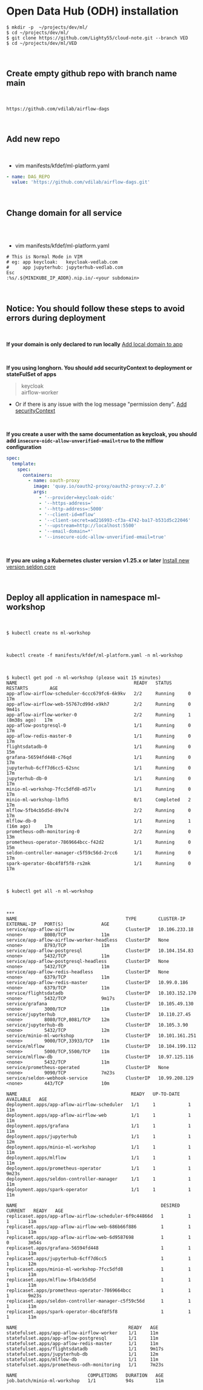 # Open Data Hub (ODH) installation

```
$ mkdir -p  ~/projects/dev/ml/
$ cd ~/projects/dev/ml/
$ git clone https://github.com/Lighty55/cloud-note.git --branch VED
$ cd ~/projects/dev/ml/VED
```

<br/>

## Create empty github repo with branch name main

<br/>

```
https://github.com/vdilab/airflow-dags
```

<br/>

## Add new repo

<br/>

- vim manifests/kfdef/ml-platform.yaml
```yaml
- name: DAG_REPO
  value: 'https://github.com/vdilab/airflow-dags.git'
```

<br/>

## Change domain for all service

<br/>

<br/>

- vim manifests/kfdef/ml-platform.yaml
```
# This is Normal Mode in VIM
# eg: app keycloak:   keycloak-vedlab.com
#     app jupyterhub: jupyterhub-vedlab.com
Esc
:%s/.${MINIKUBE_IP_ADDR}.nip.io/-<your subdomain>
```

<br/>

## Notice: You should follow these steps to avoid errors during deployment

<br/>

**If your domain is only declared to run locally** 
[Add local domain to app](../02-Note-Issue/01-Add-Host-K8s.md)

<br/>

**If you using longhorn. You should add securityContext to deployment or stateFulSet of apps**
> keycloak <br/>
> airflow-worker
- Or if there is any issue with the log message "permission deny". [Add securityContext](https://github.com/Lighty55/cloud-note/blob/VED/VED/docs/01-environment/02-install-keycloak.md#if-you-using-longhorn-with-keycloak)

<br/>

**If you create a user with the same documentation as keycloak, you should add `insecure-oidc-allow-unverified-email=true` to the mlflow configuration**
```yaml
spec:
  template:
    spec:
      containers:
        - name: oauth-proxy
          image: 'quay.io/oauth2-proxy/oauth2-proxy:v7.2.0'
          args:
            - '--provider=keycloak-oidc'
            - '--https-address='
            - '--http-address=:5000'
            - '--client-id=mflow'
            - '--client-secret=ad216993-cf3a-4742-ba17-b531d5c22046'
            - '--upstream=http://localhost:5500'
            - '--email-domain=*'
            - '--insecure-oidc-allow-unverified-email=true'                #<- add this line
```

<br/>

**If you are using a Kubernetes cluster version v1.25.x or later**
[Install new version seldon core](./01-environment/06-install-seldon-core.md)

<br/>

## Deploy all application in namespace ml-workshop

<br/>

```
$ kubectl create ns ml-workshop
```

<br/>

```
kubectl create -f manifests/kfdef/ml-platform.yaml -n ml-workshop
```

<br/>

```
$ kubectl get pod -n ml-workshop (please wait 15 minutes)
NAME                                           READY   STATUS      RESTARTS        AGE
app-aflow-airflow-scheduler-6ccc679fc6-6k9kv   2/2     Running     0               17m
app-aflow-airflow-web-55767cd99d-x9kh7         2/2     Running     0               9m41s
app-aflow-airflow-worker-0                     2/2     Running     1 (8m38s ago)   17m
app-aflow-postgresql-0                         1/1     Running     0               17m
app-aflow-redis-master-0                       1/1     Running     0               17m
flightsdatadb-0                                1/1     Running     0               15m
grafana-56594fd448-c76qd                       1/1     Running     0               17m
jupyterhub-6cff7d6cc5-62snc                    1/1     Running     0               17m
jupyterhub-db-0                                1/1     Running     0               17m
minio-ml-workshop-7fcc5dfd8-m57lv              1/1     Running     0               17m
minio-ml-workshop-lbfh5                        0/1     Completed   2               17m
mlflow-5fb4cb5d5d-89v74                        2/2     Running     0               17m
mlflow-db-0                                    1/1     Running     1 (16m ago)     17m
prometheus-odh-monitoring-0                    2/2     Running     0               13m
prometheus-operator-7869664bcc-f42d2           1/1     Running     0               15m
seldon-controller-manager-c5f59c56d-2rcc6      1/1     Running     0               17m
spark-operator-6bc4f8f5f8-rs2mk                1/1     Running     0               17m
```

<br/>

```
$ kubectl get all -n ml-workshop
```

<br/>

```
***
NAME                                        TYPE        CLUSTER-IP       EXTERNAL-IP   PORT(S)              AGE
service/app-aflow-airflow                   ClusterIP   10.106.233.18    <none>        8080/TCP             11m
service/app-aflow-airflow-worker-headless   ClusterIP   None             <none>        8793/TCP             11m
service/app-aflow-postgresql                ClusterIP   10.104.154.83    <none>        5432/TCP             11m
service/app-aflow-postgresql-headless       ClusterIP   None             <none>        5432/TCP             11m
service/app-aflow-redis-headless            ClusterIP   None             <none>        6379/TCP             11m
service/app-aflow-redis-master              ClusterIP   10.99.0.186      <none>        6379/TCP             11m
service/flightsdatadb                       ClusterIP   10.103.152.170   <none>        5432/TCP             9m17s
service/grafana                             ClusterIP   10.105.49.130    <none>        3000/TCP             11m
service/jupyterhub                          ClusterIP   10.110.27.45     <none>        8080/TCP,8081/TCP    12m
service/jupyterhub-db                       ClusterIP   10.105.3.90      <none>        5432/TCP             12m
service/minio-ml-workshop                   ClusterIP   10.101.161.251   <none>        9000/TCP,33933/TCP   11m
service/mlflow                              ClusterIP   10.104.199.112   <none>        5000/TCP,5500/TCP    11m
service/mlflow-db                           ClusterIP   10.97.125.116    <none>        5432/TCP             11m
service/prometheus-operated                 ClusterIP   None             <none>        9090/TCP             7m23s
service/seldon-webhook-service              ClusterIP   10.99.208.129    <none>        443/TCP              10m

NAME                                          READY   UP-TO-DATE   AVAILABLE   AGE
deployment.apps/app-aflow-airflow-scheduler   1/1     1            1           11m
deployment.apps/app-aflow-airflow-web         1/1     1            1           11m
deployment.apps/grafana                       1/1     1            1           11m
deployment.apps/jupyterhub                    1/1     1            1           12m
deployment.apps/minio-ml-workshop             1/1     1            1           11m
deployment.apps/mlflow                        1/1     1            1           11m
deployment.apps/prometheus-operator           1/1     1            1           9m23s
deployment.apps/seldon-controller-manager     1/1     1            1           11m
deployment.apps/spark-operator                1/1     1            1           11m

NAME                                                     DESIRED   CURRENT   READY   AGE
replicaset.apps/app-aflow-airflow-scheduler-6f9c44866d   1         1         1       11m
replicaset.apps/app-aflow-airflow-web-686b66f886         1         1         1       11m
replicaset.apps/app-aflow-airflow-web-6d9587698          1         1         0       3m54s
replicaset.apps/grafana-56594fd448                       1         1         1       11m
replicaset.apps/jupyterhub-6cff7d6cc5                    1         1         1       12m
replicaset.apps/minio-ml-workshop-7fcc5dfd8              1         1         1       11m
replicaset.apps/mlflow-5fb4cb5d5d                        1         1         1       11m
replicaset.apps/prometheus-operator-7869664bcc           1         1         1       9m23s
replicaset.apps/seldon-controller-manager-c5f59c56d      1         1         1       11m
replicaset.apps/spark-operator-6bc4f8f5f8                1         1         1       11m

NAME                                         READY   AGE
statefulset.apps/app-aflow-airflow-worker    1/1     11m
statefulset.apps/app-aflow-postgresql        1/1     11m
statefulset.apps/app-aflow-redis-master      1/1     11m
statefulset.apps/flightsdatadb               1/1     9m17s
statefulset.apps/jupyterhub-db               1/1     12m
statefulset.apps/mlflow-db                   1/1     11m
statefulset.apps/prometheus-odh-monitoring   1/1     7m23s

NAME                          COMPLETIONS   DURATION   AGE
job.batch/minio-ml-workshop   1/1           94s        11m
```
